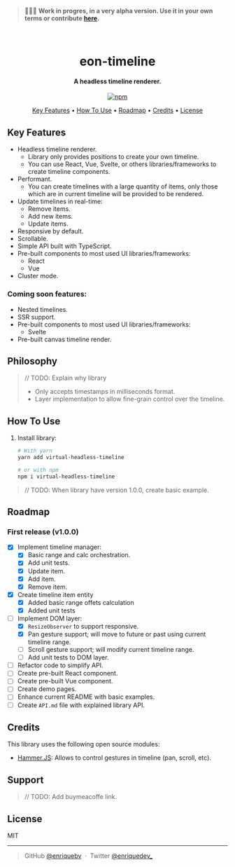 > 👷🏼‍♂️ **Work in progres, in a very alpha version. Use it in your own terms or contribute [here](https://github.com/enriquebv/virtual-headless-timeline).**

<h1 align="center">
  <br>
  eon-timeline
  <br>
</h1>

<h4 align="center">A headless timeline renderer.</h4>

<p align="center">
  <a href="https://badge.fury.io/js/virtual-headless-timeline">
    <img src="https://badge.fury.io/js/virtual-headless-timeline.svg" alt="npm">
  </a>
</p>

<p align="center">
  <a href="#key-features">Key Features</a> •
  <a href="#how-to-use">How To Use</a> •
  <a href="#roadmap">Roadmap</a> •
  <a href="#credits">Credits</a> •
  <a href="#license">License</a>
</p>

## Key Features

- Headless timeline renderer.
  - Library only provides positions to create your own timeline.
  - You can use React, Vue, Svelte, or others libraries/frameworks to create timeline components.
- Performant.
  - You can create timelines with a large quantity of items, only those which are in current timeline will be provided to be rendered.
- Update timelines in real-time:
  - Remove items.
  - Add new items.
  - Update items.
- Responsive by default.
- Scrollable.
- Simple API built with TypeScript.
- Pre-built components to most used UI libraries/frameworks:
  - React
  - Vue
- Cluster mode.

### Coming soon features:

- Nested timelines.
- SSR support.
- Pre-built components to most used UI libraries/frameworks:
  - Svelte
- Pre-built canvas timeline render.

## Philosophy

> // TODO: Explain why library
>
> - Only accepts timestamps in milliseconds format.
> - Layer implementation to allow fine-grain control over the timeline.

## How To Use

1. Install library:

   ```bash
   # With yarn
   yarn add virtual-headless-timeline

   # or with npm
   npm i virtual-headless-timeline
   ```

> // TODO: When library have version 1.0.0, create basic example.

## Roadmap

### First release (v1.0.0)

- [x] Implement timeline manager:
  - [x] Basic range and calc orchestration.
  - [x] Add unit tests.
  - [x] Update item.
  - [x] Add item.
  - [x] Remove item.
- [x] Create timeline item entity
  - [x] Added basic range offets calculation
  - [x] Added unit tests
- [ ] Implement DOM layer:
  - [x] `ResizeObserver` to support responsive.
  - [x] Pan gesture support; will move to future or past using current timeline range.
  - [ ] Scroll gesture support; will modify current timeline range.
  - [ ] Add unit tests to DOM layer.
- [ ] Refactor code to simplify API.
- [ ] Create pre-built React component.
- [ ] Create pre-built Vue component.
- [ ] Create demo pages.
- [ ] Enhance current README with basic examples.
- [ ] Create `API.md` file with explained library API.

## Credits

This library uses the following open source modules:

- [Hammer.JS](https://github.com/hammerjs/hammer.js): Allows to control gestures in timeline (pan, scroll, etc).

## Support

> // TODO: Add buymeacoffe link.

## License

MIT

---

> GitHub [@enriquebv](https://github.com/enriquebv) &nbsp;&middot;&nbsp;
> Twitter [@enriquedev\_](https://twitter.com/enriquedev_)
